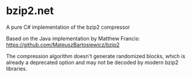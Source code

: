 # bzip2.net
A pure C# implementation of the bzip2 compressor

Based on the Java implementation by Matthew Francis: https://github.com/MateuszBartosiewicz/bzip2

The compression algorithm doesn't generate randomized blocks, which is already a deprecated option and may not be decoded by modern bzip2 libraries.
